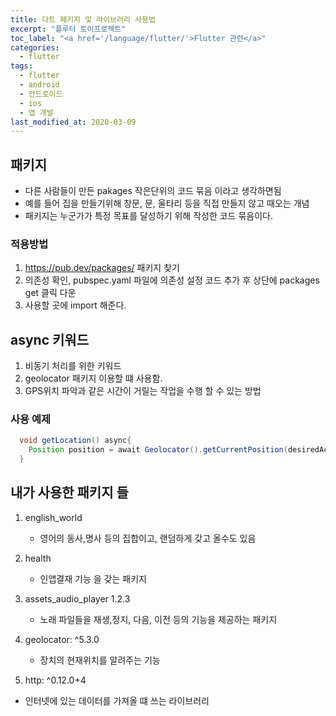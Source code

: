 ```yaml
---
title: 다트 페키지 및 라이브러리 사용법
excerpt: "플루터 토이프로젝트"
toc_label: "<a href='/language/flutter/'>Flutter 관련</a>"
categories:
  - flutter
tags:
  - flutter
  - android
  - 안드로이드
  - ios
  - 앱 개발
last_modified_at: 2020-03-09
---
```



## 패키지
- 다른 사람들이 만든 pakages 작은단위의 코드 묶음 이라고 생각하면됨
- 예를 들어 집을 만들기위해 창문, 문, 울타리 등을 직접 만들지 않고 때오는 개념
- 패키지는 누군가가 특정 목표를 달성하기 위해 작성한 코드 묶음이다.

### 적용방법
1. <https://pub.dev/packages/> 패키지 찾기
2. 의존성 확인, pubspec.yaml 파일에 의존성 설정 코드 추가 후 상단에 packages get 클릭 다운
3. 사용할 곳에 import 해준다.


## async 키워드
1. 비동기 처리를 위한 키워드 
2. geolocator 패키지 이용할 떄 사용함.
3. GPS위치 파악과 같은 시간이 거릴는 작업을 수행 할 수 있는 방법


### 사용 예제
~~~java
  void getLocation() async{
    Position position = await Geolocator().getCurrentPosition(desiredAccuracy: LocationAccuracy.high);
  }

~~~



## 내가 사용한 패키지 들
1. english_world
    - 영어의 동사,명사 등의 집합이고, 랜덤하게 갖고 올수도 있음

2. health
    - 인앱결재 기능 을 갖는 패키지

3. assets_audio_player 1.2.3
    - 노래 파일들을 재생,정지, 다음, 이전 등의 기능을 제공하는 패키지

4. geolocator: ^5.3.0
    - 장치의 현재위치를 알려주는 기능

5. http: ^0.12.0+4
  - 인터넷에 있는 데이터를 가져올 떄 쓰는 라이브러리